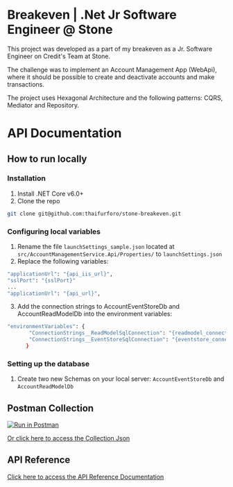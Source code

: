 # Breakeven | .Net Jr Software Engineer @ Stone
This project was developed as a part of my breakeven as a Jr. Software Engineer on Credit's Team at Stone.

The challenge was to implement an Account Management App (WebApi), where it should be possible to create and deactivate accounts and make transactions.

The project uses Hexagonal Architecture and the following patterns: CQRS, Mediator and Repository.

# API Documentation

## How to run locally
### Installation
1. Install .NET Core v6.0+
2. Clone the repo
```sh
git clone git@github.com:thaifurforo/stone-breakeven.git
```
### Configuring local variables
1. Rename the file ``launchSettings_sample.json`` located at ``src/AccountManagementService.Api/Properties/`` to ``launchSettings.json``
2. Replace the following variables:
```sh
"applicationUrl": "{api_iis_url}",
"sslPort": "{sslPort}"
...
"applicationUrl": "{api_url}",
```
3. Add the connection strings to AccountEventStoreDb and AccountReadModelDb into the environment variables:
```sh
"environmentVariables": {
       "ConnectionStrings__ReadModelSqlConnection": "{readmodel_connectionstring}",
       "ConnectionStrings__EventStoreSqlConnection": "{eventstore_connectionstring}"
      }
```
### Setting up the database
1. Create two new Schemas on your local server: ``AccountEventStoreDb`` and ``AccountReadModelDb``

## Postman Collection
[![Run in Postman](https://run.pstmn.io/button.svg)](https://app.getpostman.com/run-collection/55c9b460d2172a927b73?action=collection%2Fimport)

[Or click here to access the Collection Json](https://www.getpostman.com/collections/55c9b460d2172a927b73)

## API Reference
[Click here to access the API Reference Documentation](https://breakeven-thaifurforo.readme.io/)

